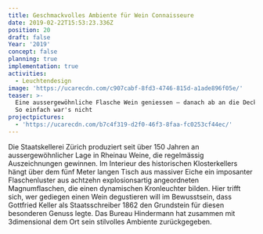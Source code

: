 ```yaml
---
title: Geschmackvolles Ambiente für Wein Connaisseure
date: 2019-02-22T15:53:23.336Z
position: 20
draft: false
Year: '2019'
concept: false
planning: true
implementation: true
activities:
  - Leuchtendesign
image: 'https://ucarecdn.com/c907cabf-8fd3-4746-815d-a1ade896f05e/'
teaser: >-
  Eine aussergewöhnliche Flasche Wein geniessen — danach ab an die Decke damit.
  So einfach war's nicht
projectpictures:
  - 'https://ucarecdn.com/b7c4f319-d2f0-46f3-8faa-fc0253cf44ec/'
---
```

Die Staatskellerei Zürich produziert seit über 150 Jahren an aussergewöhnlicher Lage in Rheinau Weine, die regelmässig Auszeichnungen gewinnen. Im Interieur des historischen Klosterkellers hängt über dem fünf Meter langen Tisch aus massiver Eiche ein imposanter Flaschenluster aus achtzehn explosionsartig angeordneten Magnumflaschen, die einen dynamischen Kronleuchter bilden. Hier trifft sich, wer gediegen einen Wein degustieren will im Bewusstsein, dass Gottfried Keller als Staatsschreiber 1862 den Grundstein für diesen besonderen Genuss legte. Das Bureau Hindermann hat zusammen mit 3dimensional dem Ort sein stilvolles Ambiente zurückgegeben.
